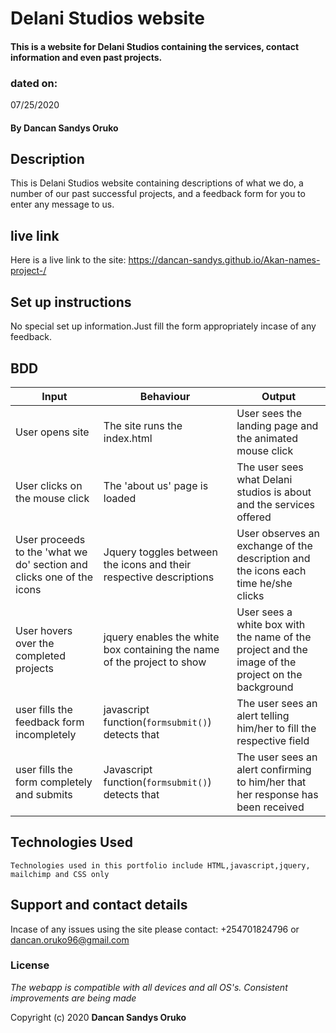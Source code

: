 # Delani Studios website

####  This is a website for Delani Studios containing the services, contact information and even past projects.

### dated on:
07/25/2020

#### By **Dancan Sandys Oruko**

## Description
This is Delani Studios website containing descriptions of what we do, a number of our past successful projects, and a feedback form for you to enter any message to us.

## live link
Here is a live link to the site: https://dancan-sandys.github.io/Akan-names-project-/

## Set up instructions
No special set up information.Just fill the form appropriately incase of any feedback.

## BDD

|Input | Behaviour | Output|
|------|-----------|-------|
|User opens site| The site runs the index.html| User sees the landing page and the animated mouse click|
|User clicks on the mouse click| The 'about us' page is loaded| The user sees what Delani studios is about and the services offered|
|User proceeds to the 'what we do' section and clicks one of the icons|Jquery toggles between the icons and their respective descriptions|User observes an exchange of the description and the icons each time he/she clicks|
|User hovers over the completed projects| jquery enables the white box containing the name of the project to show|User sees a white box with the name of the project and the image of the project on the background|
|user fills the feedback form incompletely|javascript function(`formsubmit()`) detects that|The user sees an alert telling him/her to fill the respective field|
|user fills the form completely and submits| Javascript function(`formsubmit()`) detects that| The user sees an alert confirming to him/her that her response has been received|
 




## Technologies Used

    Technologies used in this portfolio include HTML,javascript,jquery, mailchimp and CSS only

## Support and contact details
Incase of any issues using the site please contact: +254701824796 or dancan.oruko96@gmail.com

### License
*The webapp is compatible with all devices and all OS's. Consistent improvements are being made*

Copyright (c) 2020 **Dancan Sandys Oruko**

